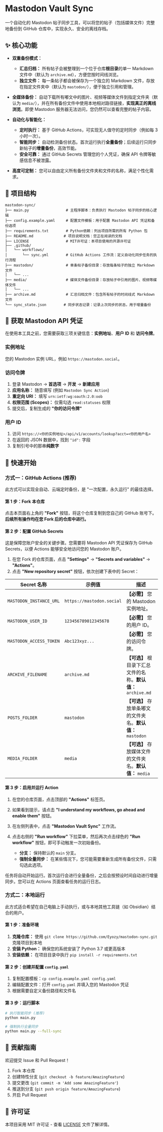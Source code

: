 # Mastodon Vault Sync

一个自动化的 Mastodon 帖子同步工具，可以将您的帖子（包括媒体文件）完整地备份到 GitHub 仓库中，实现永久、安全的离线存档。

## ✨ 核心功能

*   **双重备份模式：**

    *   **汇总归档：** 所有帖子会被整理到一个位于仓库**根目录**的单一 Markdown 文件中（默认为 `archive.md`），方便您按时间线浏览。
    *   **独立文件：** 每一条帖子都会被保存为一个独立的 Markdown 文件，存放在指定文件夹中（默认为 `mastodon/`），便于独立引用和管理。
*   **全媒体备份：** 自动下载所有嘟文中的图片、视频等媒体文件到指定文件夹（默认为 `media/`），并在所有备份文件中使用本地相对路径链接，**实现真正的离线浏览**。即使 Mastodon 服务器无法访问，您仍然可以查看完整的帖子内容。
*   **自动化与智能化：**

    *   **定时执行：** 基于 GitHub Actions，可实现无人值守的定时同步（例如每 3 小时一次）。
    *   **智能同步：** 自动检测备份状态。首次运行执行**全量备份**；后续运行只同步新帖子的**增量备份**，高效节能。
    *   **安全可靠：** 通过 GitHub Secrets 管理您的个人凭证，确保 API 令牌等敏感信息不被泄露。
*   **高度可定制：** 您可以自由定义所有备份文件夹和文件的名称，满足个性化需求。

## 📁 项目结构

```
mastodon-sync/
├── main.py                 # 主程序脚本：负责执行 Mastodon 帖子同步的核心逻辑
├── config.example.yaml     # 配置文件模板：用于配置 Mastodon API 凭证和备份选项
├── requirements.txt        # Python依赖：列出项目所需的所有 Python 包
├── README.md              # 项目说明文档：您正在阅读的文档
├── LICENSE                 # MIT许可证：本项目使用的开源许可证
├── .github/
│   └── workflows/
│       └── sync.yml        # GitHub Actions 工作流：定义自动化同步任务的执行流程
├── mastodon/               # 单条帖子备份目录：存放每条帖子的独立 Markdown 文件
│   └── ...
├── media/                  # 媒体文件备份目录：存放帖子中引用的图片、视频等媒体文件
│   └── ...
├── archive.md              # 汇总归档文件：包含所有帖子的时间线式 Markdown 文件
└── sync_state.json        # 同步状态记录：记录上次同步的状态，用于增量备份
```

## 🔑 获取 Mastodon API 凭证

在使用本工具之前，您需要获取三项关键信息：**实例地址**、**用户 ID** 和 **访问令牌**。

### 实例地址

您的 Mastodon 实例 URL，例如 `https://mastodon.social`。

### 访问令牌

1.  登录 Mastodon → **首选项** → **开发** → **新建应用**
2.  **应用名称：** 随意填写 (例如 `Mastodon Sync Action`)
3.  **重定向 URI：** 填写 `urn:ietf:wg:oauth:2.0:oob`
4.  **权限范围 (Scopes)：** 仅需勾选 `read:statuses` 权限
5.  提交后，复制生成的 **"你的访问令牌"**

### 用户 ID

1.  访问 `https://<你的实例地址>/api/v1/accounts/lookup?acct=<你的用户名>`
2.  在返回的 JSON 数据中，找到 `"id":` 字段
3.  复制引号中的那串**纯数字**

## 🚀 快速开始

### 方式一：GitHub Actions (推荐)

此方式可以实现全自动、云端定时备份，是 "一次配置，永久运行" 的最佳选择。

#### 第 1 步：Fork 本仓库

点击本页面右上角的 **"Fork"** 按钮，将这个仓库复制到您自己的 GitHub 账号下。**后续所有操作均在您 Fork 后的仓库中进行。**

#### 第 2 步：配置 GitHub Secrets

这是保障您账户安全的关键步骤。您需要将 Mastodon API 凭证保存为 GitHub Secrets，以便 Actions 能够安全地访问您的 Mastodon 账户。

1.  在您 Fork 的仓库页面，点击 **"Settings"** → **"Secrets and variables"** → **"Actions"**。
2.  点击 **"New repository secret"** 按钮，依次创建下表中的 Secret：

| Secret 名称             | 示例值                              | 描述                                                                                                                                                                                                                                                            |
| ----------------------- | ----------------------------------- | --------------------------------------------------------------------------------------------------------------------------------------------------------------------------------------------------------------------------------------------------------------- |
| `MASTODON_INSTANCE_URL` | `https://mastodon.social`           | **【必需】** 您的 Mastodon 实例地址。                                                                                                                                                                                                                          |
| `MASTODON_USER_ID`      | `123456789012345678`                | **【必需】** 您的用户 ID。                                                                                                                                                                                                                                    |
| `MASTODON_ACCESS_TOKEN` | `Abc123xyz...`                      | **【必需】** 您的访问令牌。                                                                                                                                                                                                                                  |
| `ARCHIVE_FILENAME`      | `archive.md`                        | **【可选】** 根目录下汇总文件的名称。**默认值：** `archive.md`                                                                                                                                                                                                     |
| `POSTS_FOLDER`          | `mastodon`                          | **【可选】** 存放单条嘟文的文件夹名。**默认值：** `mastodon`                                                                                                                                                                                                       |
| `MEDIA_FOLDER`          | `media`                             | **【可选】** 存放媒体文件的文件夹名。**默认值：** `media`                                                                                                                                                                                                         |

#### 第 3 步：启用并运行 Action

1.  在您的仓库页面，点击顶部的 **"Actions"** 标签页。
2.  如果看到提示，请点击 **"I understand my workflows, go ahead and enable them"** 按钮。
3.  在左侧列表中，点击 **"Mastodon Vault Sync"** 工作流。
4.  点击右侧的 **"Run workflow"** 下拉菜单，然后再次点击绿色的 **"Run workflow"** 按钮，即可手动触发一次初始备份。

    *   **分支：** 保持默认的 `main` 分支。
    *   **强制全量同步：** 在某些情况下，您可能需要重新生成所有备份文件，只需勾选此选项。

任务将自动开始运行。首次运行会进行全量备份，之后会按预设时间自动进行增量同步。您可以在 Actions 页面查看任务的运行日志。

### 方式二：本地运行

此方式适合希望在自己电脑上手动执行，或与本地其他工具链（如 Obsidian）结合的用户。

#### 第 1 步：准备环境

1.  **克隆仓库：** 使用 `git clone https://github.com/Eyozy/mastodon-sync.git` 克隆项目到本地
2.  **安装 Python：** 确保您的系统安装了 Python 3.7 或更高版本
3.  **安装依赖：** 在项目目录中执行 `pip install -r requirements.txt`

#### 第 2 步：创建并配置 `config.yaml`

1.  复制配置模板：`cp config.example.yaml config.yaml`
2.  编辑配置文件：打开 `config.yaml` 并填入您的 Mastodon 凭证
3.  根据需要自定义备份路径和文件名

#### 第 3 步：运行脚本

```bash
# 执行智能同步 (推荐)
python main.py

# 强制执行全量同步
python main.py --full-sync
```

## 🤝 贡献指南

欢迎提交 Issue 和 Pull Request！

1.  Fork 本仓库
2.  创建特性分支 (`git checkout -b feature/AmazingFeature`)
3.  提交更改 (`git commit -m 'Add some AmazingFeature'`)
4.  推送到分支 (`git push origin feature/AmazingFeature`)
5.  开启 Pull Request

## 📄 许可证

本项目采用 MIT 许可证 - 查看 [LICENSE](LICENSE) 文件了解详情。
